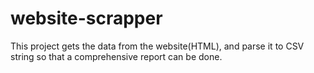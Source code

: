 # website-scrapper

This project gets the data from the website(HTML), and parse it to CSV string so that a comprehensive report can be done. 